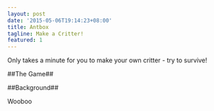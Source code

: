 ```yaml
---
layout: post
date: '2015-05-06T19:14:23+08:00'
title: Antbox
tagline: Make a Critter!
featured: 1
---
```


Only takes a minute for you to make your own critter - try to survive!

##The Game##

<div id="display"></div>

##Background##

Wooboo

<script type='text/javascript' src="/scripts/lodash.min.js"></script>
<script type='text/javascript'>
(function(global){
/*
	Code for running and populating an antbox with scheduled critters
*/
var z = global.antbox = {};

z.GameState = function(init){
	return _.defaults(init || {},{
		species 	: {},			//Map of Name -> Species definitions
		population  : [], 			//Map of UUID -> Critter Instances
		time		:  0,			//Slice of time (ms since begin) this game state represents
		terrain		: {				//Terrain info
			xBnd : [0,100],
			yBnd : [0,100],
			xRng : 100,
			yRng : 100
		}
	})
}

z.Critter = function(init){
	return _.defaults(init || {},{
		species		: "?",			//Critter Species - used for defaults and behaviour
		memory		: {},			//Player-available storage
		attributes	: {				//Critter (mutable) stats
			health	: 1,			//Critter's current health
			vision	: 1,			//Critter's current vision distance
			speed	: 1,			//Critter's current top speed
			power	: 1,			//Critter's current damage potential
			position: [0,0]			//Critter's current position in space
		}
	})
}

z.Species = function(init){
	return _.defaults(init || {},{
		visage		: "?",			//Visual representation of the critter
		on_update 	: 				//Script to perform upon instance update
			"MOVE:left;",
		on_spawn	: "NOOP;"		//Script to perform upon instancing
	})
}

z.speciate = function(gameState, species){
	gameState.species = _.defaults(gameState.species,species);
	return gameState;
}

z.populate = function(gameState, population){
	gameState.population = gameState.population
	.concat( 
	_(population)
	.keys()
	.map(
		function spawnSpecies(spec){
			return  _(Array(spec.cnt))
				.fill({
						species : spec.species, 
						position : [
							Math.random() * gameState.terrain.xRng - gameState.terrain.xBnd[0],
							Math.random() * gameState.terrain.yRng - gameState.terrain.yBnd[0]
						]
				})
				.map(function(ele){
					return new z.Critter(ele);
				})
				.value();
		})
	.flatten()
	.value()
	);

	return gameState;
}

z.advance = function(gameState,dT){
	console.log("Advancing by ",dT);
	//Ask each critter for their operation and populate message queue
	gameState.population = 
	_(gameState.population)
	.map(
		function getCommands(critter_id,i){
			return z.run_script("on_update",i,gameState,dT)
		})
	.shuffle()
	.flatten()
	.compact()
	.map(
		function executeCommands(ele){
			//Commands return transformed critters
			return ele.fn(gameState,dT,ele.tgt,ele.args)
		})
	.value()

	gameState.time += dT;

	return gameState;
}

z.display = function(gameState,div){
	return gameState;
}

z.run_script = function(script_tag,critter_id,gameState,dT){
	//TODO - Allow multiple commands (for logic)
	var commands = gameState.species[gameState.population[critter_id].species][script_tag].replace('\n','').split(";");
	var args = commands[0].split(":");
	var cmd = args[0];
	switch(cmd)
	{
		case "MOVE":
			return {fn: z.c.move, tgt: critter_id, args:args};
		case "NOOP":
		case "":
			return {fn: z.c.noop, tgt: critter_id, args:args};
		default:
			return {fn: z.c.err,  tgt: critter_id, args:args};
	}
}

//Compilable, Player-available functions
z.c = {
	move_K : {
		left 	: [-1,0],
		right	: [1,0],
		up 		: [0,1],
		down	: [0,-1]
	},
	move : function(gameState, dT, tgt, args){
		console.log("moo");
		var critter = gameState.population[tgt]
		var pos = critter.attributes.position;
		var dir = z.c.move_K[args[1]];
		pos[0] += dT * critter.attributes.speed * dir[0];
		pos[1] += dT * critter.attributes.speed * dir[1];
		//torus topology for now
		pos[0] %= gameState.terrain.xRng;
		pos[1] %= gameState.terrain.yRng;

		critter.attributes.position = pos;
		return critter;
	},
	noop : function(gameState, dT, tgt, args){
		var critter = gameState.population[tgt];
		return critter;
	},
	err	 : function(gameState, dT, tgt, args){
		var critter = gameState.population[tgt];
		console.error("INVALID COMMAND FROM CRITTER #",tgt," - (",args,")");
		return critter;
	}
}
})(this)
</script>

<script>
	var z = antbox;
	var s = z.populate(
			z.speciate(
				new z.GameState(),
				{"?":new z.Species()}
			),
			{"?":100}
		);
	setInterval(function loop(){
		state = z.display(z.advance(s,500/1000.0),'display');
	},501)
</script>
